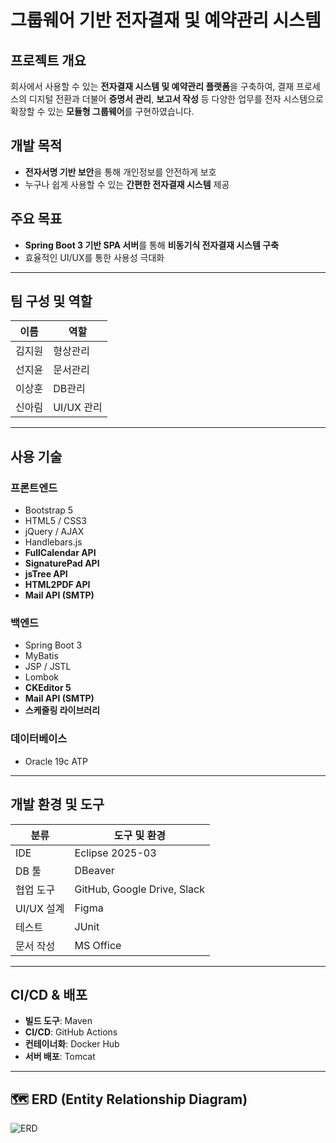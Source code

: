# 그룹웨어 기반 전자결재 및 예약관리 시스템

## 프로젝트 개요
회사에서 사용할 수 있는 **전자결재 시스템 및 예약관리 플랫폼**을 구축하여, 결재 프로세스의 디지털 전환과 더불어 **증명서 관리**, **보고서 작성** 등 다양한 업무를 전자 시스템으로 확장할 수 있는 **모듈형 그룹웨어**를 구현하였습니다.

## 개발 목적
- **전자서명 기반 보안**을 통해 개인정보를 안전하게 보호  
- 누구나 쉽게 사용할 수 있는 **간편한 전자결재 시스템** 제공

## 주요 목표
- **Spring Boot 3 기반 SPA 서버**를 통해 **비동기식 전자결재 시스템 구축**  
- 효율적인 UI/UX를 통한 사용성 극대화

---

## 팀 구성 및 역할

| 이름     | 역할         |
|----------|--------------|
| 김지원   | 형상관리     |
| 선지윤   | 문서관리     |
| 이상훈   | DB관리       |
| 신아림   | UI/UX 관리   |

---

## 사용 기술

### 프론트엔드
- Bootstrap 5  
- HTML5 / CSS3  
- jQuery / AJAX  
- Handlebars.js  
- **FullCalendar API**  
- **SignaturePad API**  
- **jsTree API**  
- **HTML2PDF API**
- **Mail API (SMTP)**  

### 백엔드
- Spring Boot 3  
- MyBatis  
- JSP / JSTL  
- Lombok  
- **CKEditor 5**  
- **Mail API (SMTP)**  
- **스케줄링 라이브러리**

### 데이터베이스
- Oracle 19c ATP

---

## 개발 환경 및 도구

| 분류         | 도구 및 환경                     |
|--------------|----------------------------------|
| IDE          | Eclipse 2025-03                  |
| DB 툴        | DBeaver                          |
| 협업 도구    | GitHub, Google Drive, Slack      |
| UI/UX 설계   | Figma                            |
| 테스트       | JUnit                            |
| 문서 작성    | MS Office                        |

---

## CI/CD & 배포
- **빌드 도구**: Maven  
- **CI/CD**: GitHub Actions  
- **컨테이너화**: Docker Hub  
- **서버 배포**: Tomcat

---

## 🗺 ERD (Entity Relationship Diagram)

![ERD](./HRMsystem.png)
